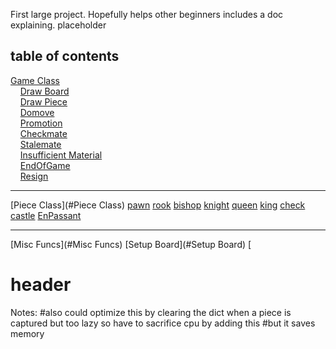 First large project. Hopefully helps other beginners includes a doc explaining. 
placeholder
## table of contents
[Game Class](#Game_Class)\
&nbsp;&nbsp;&nbsp;&nbsp;[Draw Board](#Draw_Board)\
&nbsp;&nbsp;&nbsp;&nbsp;[Draw Piece](#Draw_Piece)\
&nbsp;&nbsp;&nbsp;&nbsp;[Domove](#Domove)\
&nbsp;&nbsp;&nbsp;&nbsp;[Promotion](#Promotion)\
&nbsp;&nbsp;&nbsp;&nbsp;[Checkmate](#Checkmate)\
&nbsp;&nbsp;&nbsp;&nbsp;[Stalemate](#Stalemate)\
&nbsp;&nbsp;&nbsp;&nbsp;[Insufficient Material](#Insufficient_Material)\
&nbsp;&nbsp;&nbsp;&nbsp;[EndOfGame](#EndOfGame)\
&nbsp;&nbsp;&nbsp;&nbsp;[Resign](#Resign)
***
[Piece Class](#Piece Class)
    [pawn](#pawn)
    [rook](#rook)
    [bishop](#bishop)
    [knight](#night)
    [queen](#queen)
    [king](#king)
    [check](#check)
    [castle](#castle)
    [EnPassant](#EnPassant)
***
[Misc Funcs](#Misc Funcs)
   [Setup Board](#Setup Board)
   [



# header
Notes:        #also could optimize this by clearing the dict when a piece is captured but too lazy so have to sacrifice cpu by adding this
        #but it saves memory
